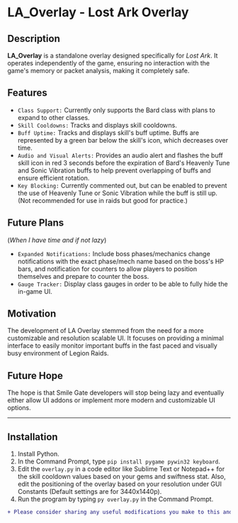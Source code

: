 # LA_Overlay - Lost Ark Overlay

## Description
**LA_Overlay** is a standalone overlay designed specifically for *Lost Ark*. It operates independently of the game, ensuring no interaction with the game's memory or packet analysis, making it completely safe.

## Features
- ``Class Support:`` Currently only supports the Bard class with plans to expand to other classes.
- ``Skill Cooldowns:`` Tracks and displays skill cooldowns.
- ``Buff Uptime:`` Tracks and displays skill's buff uptime. Buffs are represented by a green bar below the skill's icon, which decreases over time.
- ``Audio and Visual Alerts:`` Provides an audio alert and flashes the buff skill icon in red 3 seconds before the expiration of Bard's Heavenly Tune and Sonic Vibration buffs to help prevent overlapping of buffs and ensure efficient rotation.
- ``Key Blocking:`` Currently commented out, but can be enabled to prevent the use of Heavenly Tune or Sonic Vibration while the buff is still up. (Not recommended for use in raids but good for practice.)

## Future Plans 
(*When I have time and if not lazy*)
- ``Expanded Notifications:`` Include boss phases/mechanics change notifications with the exact phase/mech name based on the boss's HP bars, and notification for counters to allow players to position themselves and prepare to counter the boss.
- ``Gauge Tracker:`` Display class gauges in order to be able to fully hide the in-game UI.

## Motivation
The development of LA Overlay stemmed from the need for a more customizable and resolution scalable UI. It focuses on providing a minimal interface to easily monitor important buffs in the fast paced and visually busy environment of Legion Raids.

## Future Hope
The hope is that Smile Gate developers will stop being lazy and eventually either allow UI addons or implement more modern and customizable UI options.

------------------

## Installation

1. Install Python.
2. In the Command Prompt, type `pip install pygame pywin32 keyboard`.
3. Edit the `overlay.py` in a code editor like Sublime Text or Notepad++ for the skill cooldown values based on your gems and swiftness stat. Also, edit the positioning of the overlay based on your resolution under GUI Constants (Default settings are for 3440x1440p).
4. Run the program by typing `py overlay.py` in the Command Prompt.


```diff
+ Please consider sharing any useful modifications you make to this and any assistance is welcome.
```
